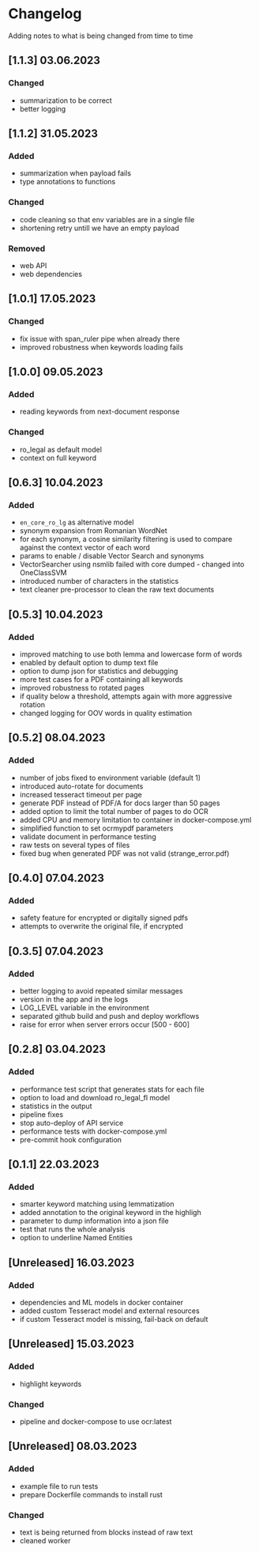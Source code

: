 # Changelog
Adding notes to what is being changed from time to time

## [1.1.3] 03.06.2023
### Changed
- summarization to be correct
- better logging

## [1.1.2] 31.05.2023
### Added
- summarization when payload fails
- type annotations to functions
### Changed
- code cleaning so that env variables are in a single file
- shortening retry untill we have an empty payload
### Removed
- web API
- web dependencies

## [1.0.1] 17.05.2023
### Changed
- fix issue with span_ruler pipe when already there
- improved robustness when keywords loading fails

## [1.0.0] 09.05.2023
### Added
- reading keywords from next-document response
### Changed
- ro_legal as default model
- context on full keyword


## [0.6.3] 10.04.2023
### Added
- `en_core_ro_lg` as alternative model
- synonym expansion from Romanian WordNet
- for each synonym, a cosine similarity filtering is used to compare against the context vector of each word
- params to enable / disable Vector Search and synonyms
- VectorSearcher using nsmlib failed with core dumped - changed into OneClassSVM
- introduced number of characters in the statistics
- text cleaner pre-processor to clean the raw text documents



## [0.5.3] 10.04.2023
### Added
- improved matching to use both lemma and lowercase form of words
- enabled by default option to dump text file
- option to dump json for statistics and debugging
- more test cases for a PDF containing all keywords
- improved robustness to rotated pages
- if quality below a threshold, attempts again with more aggressive rotation
- changed logging for OOV words in quality estimation


## [0.5.2] 08.04.2023
### Added
- number of jobs fixed to environment variable (default 1)
- introduced auto-rotate for documents
- increased tesseract timeout per page
- generate PDF instead of PDF/A for docs larger than 50 pages
- added option to limit the total number of pages to do OCR
- added CPU and memory limitation to container in docker-compose.yml
- simplified function to set ocrmypdf parameters
- validate document in performance testing
- raw tests on several types of files
- fixed bug when generated PDF was not valid (strange_error.pdf)

## [0.4.0] 07.04.2023
### Added
- safety feature for encrypted or digitally signed pdfs
- attempts to overwrite the original file, if encrypted

## [0.3.5] 07.04.2023
### Added
- better logging to avoid repeated similar messages
- version in the app and in the logs
- LOG_LEVEL variable in the environment
- separated github build and push and deploy workflows
- raise for error when server errors occur [500 - 600]

## [0.2.8] 03.04.2023
### Added
- performance test script that generates stats for each file
- option to load and download ro_legal_fl model
- statistics in the output
- pipeline fixes
- stop auto-deploy of API service
- performance tests with docker-compose.yml
- pre-commit hook configuration


## [0.1.1] 22.03.2023
### Added
- smarter keyword matching using lemmatization
- added annotation to the original keyword in the highligh
- parameter to dump information into a json file
- test that runs the whole analysis
- option to underline Named Entities


## [Unreleased] 16.03.2023
### Added
- dependencies and ML models in docker container
- added custom Tesseract model and external resources
- if custom Tesseract model is missing, fail-back on default


## [Unreleased] 15.03.2023
### Added
- highlight keywords
### Changed
- pipeline and docker-compose to use ocr:latest


## [Unreleased] 08.03.2023
### Added
- example file to run tests
- prepare Dockerfile commands to install rust
### Changed
- text is being returned from blocks instead of raw text
- cleaned worker
